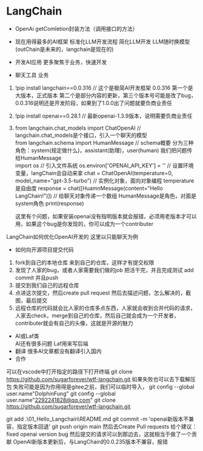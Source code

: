 # LangChain
- OpenAi
    getComletion封装方法（调用接口的方法）
- 现在用得最多的AI框架
    标准化LLM开发流程
    简化LLM开发
    LLM随时换模型
    (outChain是未来的，langchain是现在的)

- 开发AI应用
    更多聚焦于业务，快速开发

- 聊天工具 业务

1. !pip install langchain==0.0.316 // 这个是极简AI开发框架
    0.0.316
    第一个是大版本，正式版本 第二个是部分内容的更新，第三个版本号可能是改了bug，0.0.316说明还是开发阶段，如果到了1.0.0出了问题就要负商业责任 
2. !pip install openai==0.28.1 // 最新openai-1.3.9版本，说明需要负商业责任

3. from langchain.chat_models import ChatOpenAI // langchain.chat_models是个接口，引入一个聊天的模型  
   from langchain.schema import HumanMessage // schema概要   分为三种角色：system(规定做什么)，assistant(助理)，user(human)   我们把问题传给HumanMessage  
   import os // 引入文件系统
   os.environ['OPENAI_API_KEY'] = '' // 设置环境变量，langChain会自动来拿
   chat = ChatOpenAI(temperature=0, model_name="gpt-3.5-turbo") // 实例化对象，面向对象编程  temperature是自由度
   response = chat([HuamnMessage(content="Hello LangChain!")]) // 给聊天对象传递一个数组  HumanMessage是角色，对面是system角色
   print(response)

   这里有个问题，如果安装openai没有指明版本就会报错，必须用老版本才可以用，如果这个bug是你发现的，你可以成为一个contributer
   

LangChain如何优化OpenAI开发的
    这里以只能聊天为例

- 如何向开源项目提交代码
1. fork到自己的本地仓库
    来到自己的仓库，这样才有提交权限
2. 发现了人家的bug，或者人家需要我们做的job
    把活干完，并且完成测试
    add commit 并且push
3. 提交到我们自己的远程仓库
4. 点进这次提交，然后create pull request 
    然后去描述问题，怎么解决的，截图，最后提交
5. 远程仓库的代码就会比人家的仓库多点东西，人家就会收到合并代码的请求，人家去check，merge到自己的仓库，然后自己就会成为一个开发者，contributer就会有自己的头像，这就是开源的魅力

- AI或Laf类  
    AI还有很多问题   Laf用来写后端
- 翻译
    很多AI文章都没有翻译引入国内
- 合作
    

可以在vscode中打开指定的路径下打开终端
git clone https://github.com/sugarforever/wtf-langchain.git
如果失败也可以去下载解压包
失败可能是因为你用得是gitee之前，我们可以临时导入，
git config --global user.name"DolphinFung"
git config --global user.name"2292241828@qq.com"
git clone https://github.com/sugarforever/wtf-langchain.git


git add .\01_Hello_Langchain\README.md
git commit -m 'openai新版本不兼容，指定版本回退'
git push origin main
然后去Create Pull requests
给个建议： fixed openai version bug
然后提交的请求可以到那边去，这就相当于做了一个贡献
OpenAI新版本更新后，与LangChain的0.0.235版本不兼容，报错
